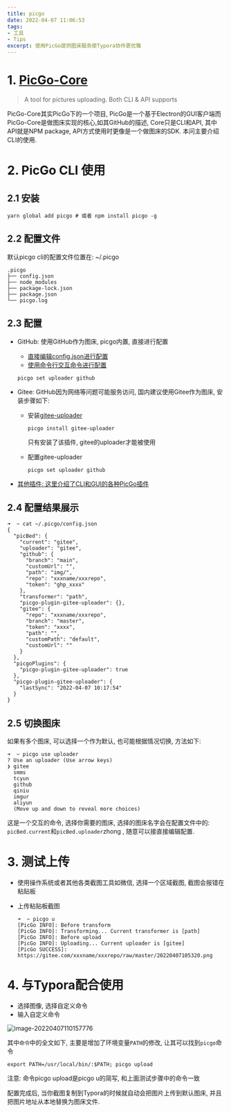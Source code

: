 ```yaml
---
title: picgo
date: 2022-04-07 11:06:53
tags:
- 工具
- Tips
excerpt: 使用PicGo提供图床服务使Typora协作更优雅
---
```


# 1. [PicGo-Core](https://github.com/PicGo/PicGo-Core)

> A tool for pictures uploading. Both CLI & API supports

PicGo-Core其实PicGo下的一个项目, PicGo是一个基于Electron的GUI客户端而PicGo-Core是做图床实现的核心,如其GitHub的描述, Core只是CLI和API, 其中API就是NPM package, API方式使用时更像是一个做图床的SDK. 本问主要介绍CLI的使用.

# 2. PicGo CLI 使用

## 2.1 安装
```
yarn global add picgo # 或者 npm install picgo -g
```

## 2.2 配置文件

默认picgo cli的配置文件位置在: ~/.picgo
```
.picgo
├── config.json
├── node_modules
├── package-lock.json
├── package.json
└── picgo.log
```

## 2.3 配置

- GitHub: 使用GitHub作为图床, picgo内置, 直接进行配置

  - [直接编辑config.json进行配置](https://picgo.github.io/PicGo-Core-Doc/zh/guide/config.html#picbed)
  - [使用命令行交互命令进行配置](https://picgo.github.io/PicGo-Core-Doc/zh/guide/commands.html#config-set)

  ```
  picgo set uploader github
  ```

- Gitee: GitHub因为网络等问题可能服务访问, 国内建议使用Gitee作为图床, 安装步骤如下:

  - 安装[gitee-uploader](https://github.com/lizhuangs/picgo-plugin-gitee-uploader)

    ```
    picgo install gitee-uploader
    ```

    只有安装了该插件, gitee的uploader才能被使用

  - 配置gitee-uploader

    ````
    picgo set uploader github
    ````

- [其他插件: 这里介绍了CLI和GUI的各种PicGo插件](https://github.com/PicGo/Awesome-PicGo)

## 2.4 配置结果展示

```
➜  ~ cat ~/.picgo/config.json
{
  "picBed": {
    "current": "gitee",
    "uploader": "gitee",
    "github": {
      "branch": "main",
      "customUrl": "",
      "path": "img/",
      "repo": "xxxname/xxxrepo",
      "token": "ghp_xxxx"
    },
    "transformer": "path",
    "picgo-plugin-gitee-uploader": {},
    "gitee": {
      "repo": "xxxname/xxxrepo",
      "branch": "master",
      "token": "xxxx",
      "path": "",
      "customPath": "default",
      "customUrl": ""
    }
  },
  "picgoPlugins": {
    "picgo-plugin-gitee-uploader": true
  },
  "picgo-plugin-gitee-uploader": {
    "lastSync": "2022-04-07 10:17:54"
  }
}
```

## 2.5 切换图床

如果有多个图床, 可以选择一个作为默认, 也可能根据情况切换, 方法如下:

```
➜  ~ picgo use uploader
? Use an uploader (Use arrow keys)
❯ gitee 
  smms 
  tcyun 
  github 
  qiniu 
  imgur 
  aliyun
  (Move up and down to reveal more choices)
```

这是一个交互的命令, 选择你需要的图床, 选择的图床名字会在配置文件中的: `picBed.current`和`picBed.uploader`zhong , 随意可以接直接编辑配置.

# 3. 测试上传

- 使用操作系统或者其他各类截图工具如微信, 选择一个区域截图, 截图会报错在粘贴板

- 上传粘贴板截图

  ```
  ➜  ~ picgo u
  [PicGo INFO]: Before transform
  [PicGo INFO]: Transforming... Current transformer is [path]
  [PicGo INFO]: Before upload
  [PicGo INFO]: Uploading... Current uploader is [gitee]
  [PicGo SUCCESS]: 
  https://gitee.com/xxxname/xxxrepo/raw/master/20220407105320.png
  ```

# 4. 与Typora配合使用

- 选择图像, 选择自定义命令
- 输入自定义命令

![image-20220407110157776](https://gitee.com/nnsay/imagehost/raw/master/image-20220407110157776.png)

其中`命令`中的全文如下, 主要是增加了环境变量`PATH`的修改, 让其可以找到`picgo`命令

```
export PATH=/usr/local/bin/:$PATH; picgo upload
```

注意: 命令picgo upload是picgo u的简写, 和上面测试步骤中的命令一致

配置完成后, 当你截图复制到Typora的时候就自动会把图片上传到默认图床, 并且把图片地址从本地替换为图床文件.


